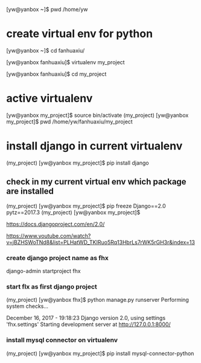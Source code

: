 [yw@yanbox ~]$ pwd
/home/yw
# create virtual env for python
[yw@yanbox ~]$ cd fanhuaxiu/

[yw@yanbox fanhuaxiu]$ virtualenv my_project

[yw@yanbox fanhuaxiu]$ cd my_project

# active virtualenv
[yw@yanbox my_project]$ source bin/activate
(my_project) [yw@yanbox my_project]$ pwd
/home/yw/fanhuaxiu/my_project

# install django in current virtualenv
(my_project) [yw@yanbox my_project]$ pip install django

## check in my current virtual env which package are installed
(my_project) [yw@yanbox my_project]$ pip freeze
Django==2.0
pytz==2017.3
(my_project) [yw@yanbox my_project]$ 

https://docs.djangoproject.com/en/2.0/

https://www.youtube.com/watch?v=jBZHSWoTNd8&list=PLHatWD_TKIRuo5Rq13HbrLs7rWK5rGH3r&index=13

### create django project name as fhx
django-admin startproject fhx

### start flx as first django project
(my_project) [yw@yanbox fhx]$ python manage.py runserver
Performing system checks...

December 16, 2017 - 19:18:23
Django version 2.0, using settings 'fhx.settings'
Starting development server at http://127.0.0.1:8000/


### install mysql connector on virtualenv

(my_project) [yw@yanbox my_project]$ pip install mysql-connector-python


